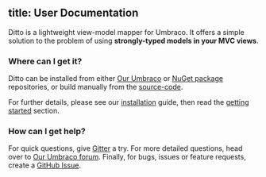 title: User Documentation
---
	
Ditto is a lightweight view-model mapper for Umbraco. It offers a simple solution to the problem of using **strongly-typed models in your MVC views**.


### Where can I get it?

Ditto can be installed from either [Our Umbraco](https://our.umbraco.org/projects/developer-tools/ditto/) or [NuGet package](https://www.nuget.org/packages/Our.Umbraco.Ditto) repositories, or build manually from the [source-code](https://github.com/leekelleher/umbraco-ditto).

For further details, please see our [installation](/getting-started/install/) guide, then read the [getting started](/getting-started/) section.

### How can I get help?

For quick questions, give [Gitter](https://gitter.im/leekelleher/umbraco-ditto) a try. For more detailed questions, head over to [Our Umbraco forum](https://our.umbraco.org/projects/developer-tools/ditto/ditto-feedback/). Finally, for bugs, issues or feature requests, create a [GitHub Issue](https://github.com/leekelleher/umbraco-ditto/issues).
